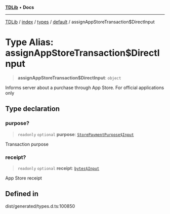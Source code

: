 [**TDLib**](../../../../../../README.md) • **Docs**

***

[TDLib](../../../../../../modules.md) / [index](../../../../../README.md) / [types](../../../README.md) / [default](../README.md) / assignAppStoreTransaction$DirectInput

# Type Alias: assignAppStoreTransaction$DirectInput

> **assignAppStoreTransaction$DirectInput**: `object`

Informs server about a purchase through App Store. For official applications only

## Type declaration

### purpose?

> `readonly` `optional` **purpose**: [`StorePaymentPurpose$Input`](StorePaymentPurpose$Input.md)

Transaction purpose

### receipt?

> `readonly` `optional` **receipt**: [`bytes$Input`](bytes$Input-1.md)

App Store receipt

## Defined in

dist/generated/types.d.ts:100850
